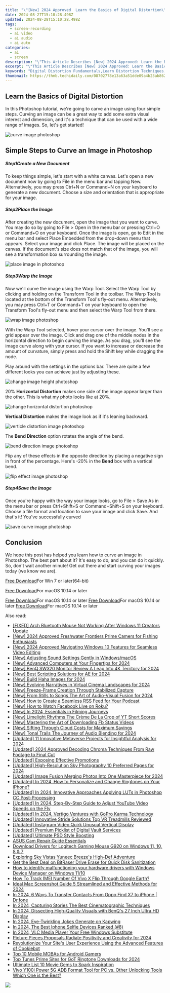 ```yaml
---
title: "\"[New] 2024 Approved  Learn the Basics of Digital Distortion\""
date: 2024-08-27T15:10:28.498Z
updated: 2024-08-28T15:10:28.498Z
tags: 
  - screen-recording
  - ai video
  - ai audio
  - ai auto
categories: 
  - ai
  - screen
description: "\"This Article Describes [New] 2024 Approved: Learn the Basics of Digital Distortion\""
excerpt: "\"This Article Describes [New] 2024 Approved: Learn the Basics of Digital Distortion\""
keywords: "Digital Distortion Fundamentals,Learn Distortion Techniques,Basic Distortion Explained,Mastering Audio Distortion,Understanding Digital Distortion,Basics of Audio Distortion,Introduction to Sound Distortion"
thumbnail: https://thmb.techidaily.com/08702778e13a63a51dde09a4b23ab862a68808a42d3ab8c5759ae25bd6bbada4.jpg
---
```


## Learn the Basics of Digital Distortion

In this Photoshop tutorial, we're going to carve an image using four simple steps. Curving an image can be a great way to add some extra visual interest and dimension, and it's a technique that can be used with a wide range of images. So, let's get started!

![curve image photoshop](https://images.wondershare.com/filmora/article-images/2022/09/curve-image-photoshop.jpg)

## Simple Steps to Curve an Image in Photoshop

##### Step1Create a New Document

To keep things simple, let's start with a white canvas. Let's open a new document now by going to File in the menu bar and tapping New. Alternatively, you may press Ctrl+N or Command+N on your keyboard to generate a new document. Choose a size and orientation that is appropriate for your image.

##### Step2Place the Image

After creating the new document, open the image that you want to curve. You may do so by going to File > Open in the menu bar or pressing Ctrl+O or Command+O on your keyboard. Once the image is open, go to Edit in the menu bar and select Place Embedded from the drop-down menu that appears. Select your image and click Place. The image will be placed on the canvas. If the document's size does not match that of the image, you will see a transformation box surrounding the image.

![place image in photoshop](https://images.wondershare.com/filmora/article-images/2022/09/place-image-in-photoshop.jpg)

##### Step3Warp the Image

Now we'll curve the image using the Warp Tool. Select the Warp Tool by clicking and holding on the Transform Tool in the toolbar. The Warp Tool is located at the bottom of the Transform Tool's fly-out menu. Alternatively, you may press Ctrl+T or Command+T on your keyboard to open the Transform Tool's fly-out menu and then select the Warp Tool from there.

![wrap image photoshop](https://images.wondershare.com/filmora/article-images/2022/09/wrap-image-photoshop.jpg)

With the Warp Tool selected, hover your cursor over the image. You'll see a grid appear over the image. Click and drag one of the middle nodes in the horizontal direction to begin curving the image. As you drag, you'll see the image curve along with your cursor. If you want to increase or decrease the amount of curvature, simply press and hold the Shift key while dragging the node.

Play around with the settings in the options bar. There are quite a few different looks you can achieve just by adjusting these.

![change image height photoshop](https://images.wondershare.com/filmora/article-images/2022/09/change-image-height-photoshop.jpg)

20% **Horizontal Distortion** makes one side of the image appear larger than the other. This is what my photo looks like at 20%.

![change horizontal distortion photoshop](https://images.wondershare.com/filmora/article-images/2022/09/change-horizontal-distortion-photoshop.jpg)

**Vertical Distortion** makes the image look as if it's leaning backward.

![verticle distortion image photoshop](https://images.wondershare.com/filmora/article-images/2022/09/verticle-distortion-image-photoshop.jpg)

The **Bend Direction** option rotates the angle of the bend.

![bend direction image photoshop](https://images.wondershare.com/filmora/article-images/2022/09/bend-direction-image-photoshop.jpg)

Flip any of these effects in the opposite direction by placing a negative sign in front of the percentage. Here's -20% in the **Bend** box with a vertical bend.

![flip effect image photoshop](https://images.wondershare.com/filmora/article-images/2022/09/flip-effect-image-photoshop.jpg)

##### Step4Save the Image

Once you're happy with the way your image looks, go to File > Save As in the menu bar or press Ctrl+Shift+S or Command+Shift+S on your keyboard. Choose a file format and location to save your image and click Save. And that's it! You've successfully curved

![save curve image photoshop](https://images.wondershare.com/filmora/article-images/2022/09/save-curve-image-photoshop.jpg)

## Conclusion

We hope this post has helped you learn how to curve an image in Photoshop. The best part about it? It's easy to do, and you can do it quickly. So, don't wait another minute! Get out there and start curving your images today (we know we are).

[Free Download](https://tools.techidaily.com/wondershare/filmora/download/)For Win 7 or later(64-bit)

[Free Download](https://tools.techidaily.com/wondershare/filmora/download/)For macOS 10.14 or later

[Free Download](https://tools.techidaily.com/wondershare/filmora/download/)For macOS 10.14 or later [Free Download](https://tools.techidaily.com/wondershare/filmora/download/)For macOS 10.14 or later [Free Download](https://tools.techidaily.com/wondershare/filmora/download/)For macOS 10.14 or later

<ins class="adsbygoogle"
     style="display:block"
     data-ad-format="autorelaxed"
     data-ad-client="ca-pub-7571918770474297"
     data-ad-slot="1223367746"></ins>

<ins class="adsbygoogle"
     style="display:block"
     data-ad-format="autorelaxed"
     data-ad-client="ca-pub-7571918770474297"
     data-ad-slot="1223367746"></ins>



<ins class="adsbygoogle"
     style="display:block"
     data-ad-client="ca-pub-7571918770474297"
     data-ad-slot="8358498916"
     data-ad-format="auto"
     data-full-width-responsive="true"></ins>


<span class="atpl-alsoreadstyle">Also read:</span>
<div><ul>
<li><a href="https://techidaily.com/fixed-arch-bluetooth-mouse-not-working-after-windows-11-creators-update/"><u>[FIXED] Arch Bluetooth Mouse Not Working After Windows 11 Creators Update</u></a></li>
<li><a href="https://article-helps.techidaily.com/new-2024-approved-freshwater-frontiers-prime-camers-for-fishing-enthusiasts/"><u>[New] 2024 Approved  Freshwater Frontiers  Prime Camers for Fishing Enthusiasts</u></a></li>
<li><a href="https://article-helps.techidaily.com/new-2024-approved-navigating-windows-10-features-for-seamless-video-editing/"><u>[New] 2024 Approved  Navigating Windows 10 Features for Seamless Video Editing</u></a></li>
<li><a href="https://article-helps.techidaily.com/new-adjusting-sound-settings-gently-in-windowsmacos/"><u>[New] Adjusting Sound Settings Gently in Windows/macOS</u></a></li>
<li><a href="https://article-helps.techidaily.com/new-advanced-computers-at-your-fingertips-for-2024/"><u>[New] Advanced Computers at Your Fingertips for 2024</u></a></li>
<li><a href="https://article-helps.techidaily.com/new-benq-sw320-monitor-review-a-leap-into-4k-territory-for-2024/"><u>[New] BenQ SW320 Monitor Review  A Leap Into 4K Territory for 2024</u></a></li>
<li><a href="https://article-helps.techidaily.com/new-best-scripting-solutions-for-ae-for-2024/"><u>[New] Best Scripting Solutions for AE for 2024</u></a></li>
<li><a href="https://article-helps.techidaily.com/new-build-haha-images-for-2024/"><u>[New] Build Haha Images for 2024</u></a></li>
<li><a href="https://article-helps.techidaily.com/new-evolving-narratives-in-virtual-cinema-landscapes-for-2024/"><u>[New] Evolving Narratives in Virtual Cinema Landscapes for 2024</u></a></li>
<li><a href="https://article-helps.techidaily.com/new-freeze-frame-creation-through-stabilized-capture/"><u>[New] Freeze-Frame Creation Through Stabilized Capture</u></a></li>
<li><a href="https://article-helps.techidaily.com/new-from-stills-to-songs-the-art-of-audio-visual-fusion-for-2024/"><u>[New] From Stills to Songs  The Art of Audio-Visual Fusion for 2024</u></a></li>
<li><a href="https://some-knowledge.techidaily.com/new-how-to-create-a-seamless-rss-feed-for-your-podcast/"><u>[New] How to Create a Seamless RSS Feed for Your Podcast</u></a></li>
<li><a href="https://facebook-clips.techidaily.com/new-how-to-watch-facebook-live-on-roku/"><u>[New] How to Watch Facebook Live on Roku?</u></a></li>
<li><a href="https://article-helps.techidaily.com/new-in-2024-essentials-in-filming-journeys/"><u>[New] In 2024, Essentials in Filming Journeys</u></a></li>
<li><a href="https://facebook-record-videos.techidaily.com/new-limelight-rhythms-the-creme-de-la-crop-of-yt-short-scores/"><u>[New] Limelight Rhythms  The Crème De La Crop of YT Short Scores</u></a></li>
<li><a href="https://facebook-clips.techidaily.com/new-mastering-the-art-of-downloading-fb-status-videos/"><u>[New] Mastering the Art of Downloading Fb Status Videos</u></a></li>
<li><a href="https://article-helps.techidaily.com/new-sifting-through-cloud-costs-for-maximum-savings/"><u>[New] Sifting Through Cloud Costs for Maximum Savings</u></a></li>
<li><a href="https://article-helps.techidaily.com/new-tonal-trails-the-journey-of-audio-blending-for-2024/"><u>[New] Tonal Trails  The Journey of Audio Blending for 2024</u></a></li>
<li><a href="https://article-helps.techidaily.com/updated-11-innovative-metaverse-projects-for-insightful-analysis-for-2024/"><u>[Updated] 11 Innovative Metaverse Projects for Insightful Analysis for 2024</u></a></li>
<li><a href="https://youtube-data.techidaily.com/ed-2024-approved-decoding-chroma-techniques-from-raw-footage-to-final-cut/"><u>[Updated] 2024 Approved  Decoding Chroma Techniques  From Raw Footage to Final Cut</u></a></li>
<li><a href="https://article-helps.techidaily.com/updated-exposing-effective-promotions/"><u>[Updated] Exposing Effective Promotions</u></a></li>
<li><a href="https://article-helps.techidaily.com/updated-high-resolution-sky-photography-10-preferred-pages-for-2024/"><u>[Updated] High-Resolution Sky Photography  10 Preferred Pages for 2024</u></a></li>
<li><a href="https://article-helps.techidaily.com/updated-image-fusion-merging-photos-into-one-masterpiece-for-2024/"><u>[Updated] Image Fusion  Merging Photos Into One Masterpiece for 2024</u></a></li>
<li><a href="https://article-helps.techidaily.com/updated-in-2024-how-to-personalize-and-change-ringtones-on-your-iphone/"><u>[Updated] In 2024, How to Personalize and Change Ringtones on Your iPhone?</u></a></li>
<li><a href="https://article-helps.techidaily.com/updated-in-2024-innovative-approaches-applying-luts-in-photoshop-cc-post-processing/"><u>[Updated] In 2024, Innovative Approaches  Applying LUTs in Photoshop CC Post-Processing</u></a></li>
<li><a href="https://youtube-web.techidaily.com/ed-in-2024-step-by-step-guide-to-adjust-youtube-video-speeds-on-the-fly/"><u>[Updated] In 2024, Step-By-Step Guide to Adjust YouTube Video Speeds on the Fly</u></a></li>
<li><a href="https://article-helps.techidaily.com/updated-in-2024-vertigo-ventures-with-gopro-karma-technology/"><u>[Updated] In 2024, Vertigo Ventures with GoPro Karma Technology</u></a></li>
<li><a href="https://article-helps.techidaily.com/updated-innovative-stride-solutions-top-vr-treadmills-reviewed/"><u>[Updated] Innovative Stride Solutions  Top VR Treadmills Reviewed</u></a></li>
<li><a href="https://article-helps.techidaily.com/updated-instagram-video-quirk-unusual-vertical-display/"><u>[Updated] Instagram Video Quirk  Unusual Vertical Display</u></a></li>
<li><a href="https://article-helps.techidaily.com/updated-premium-picklist-of-digital-vault-services/"><u>[Updated] Premium Picklist of Digital Vault Services</u></a></li>
<li><a href="https://article-helps.techidaily.com/updated-ultimate-psd-style-boosting/"><u>[Updated] Ultimate PSD Style Boosting</u></a></li>
<li><a href="https://graphic-issues.techidaily.com/asus-cam-repair-guide-essentials/"><u>ASUS Cam Repair Guide Essentials</u></a></li>
<li><a href="https://hardware-updates.techidaily.com/download-drivers-for-logitech-gaming-mouse-g920-on-windows-11-10-8-and-7/"><u>Download Drivers for Logitech Gaming Mouse G920 on Windows 11, 10, 8 & 7</u></a></li>
<li><a href="https://extra-tips.techidaily.com/exploring-sky-vistas-yuneec-breezes-high-def-adventure/"><u>Exploring Sky Vistas  Yuneec Breeze's High-Def Adventure</u></a></li>
<li><a href="https://data-safeguard.techidaily.com/get-the-best-deal-on-bitraser-drive-erase-for-quick-disk-sanitization/"><u>Get the Best Deal on BitRaser Drive Erase for Quick Disk Sanitization</u></a></li>
<li><a href="https://blog-min.techidaily.com/how-to-identify-malfunctioning-your-hardware-drivers-with-windows-device-manager-on-windows-1110-by-drivereasy-guide/"><u>How to identify malfunctioning your hardware drivers with Windows Device Manager on Windows 11/10</u></a></li>
<li><a href="https://android-unlock.techidaily.com/how-to-track-imei-number-of-vivo-x-flip-through-google-earth-by-drfone-android/"><u>How To Track IMEI Number Of Vivo X Flip Through Google Earth?</u></a></li>
<li><a href="https://digital-screen-recording.techidaily.com/ideal-mac-screenshot-guide-5-streamlined-and-effective-methods-for-2024/"><u>Ideal Mac Screenshot Guide  5 Streamlined and Effective Methods for 2024</u></a></li>
<li><a href="https://android-transfer.techidaily.com/in-2024-6-ways-to-transfer-contacts-from-oppo-find-x7-to-iphone-drfone-by-drfone-transfer-from-android-transfer-from-android/"><u>In 2024, 6 Ways To Transfer Contacts From Oppo Find X7 to iPhone | Dr.fone</u></a></li>
<li><a href="https://article-helps.techidaily.com/in-2024-capturing-stories-the-best-cinematographic-techniques/"><u>In 2024, Capturing Stories  The Best Cinematographic Techniques</u></a></li>
<li><a href="https://article-helps.techidaily.com/in-2024-dissecting-high-quality-visuals-with-benqs-27-inch-ultra-hd-display/"><u>In 2024, Dissecting High-Quality Visuals with BenQ's 27 Inch Ultra HD Display</u></a></li>
<li><a href="https://article-helps.techidaily.com/in-2024-eye-twinkling-jokes-generate-on-kapwing/"><u>In 2024, Eye-Twinkling Jokes  Generate on Kapwing</u></a></li>
<li><a href="https://article-helps.techidaily.com/in-2024-the-best-iphone-selfie-devices-ranked-8/"><u>In 2024, The Best Iphone Selfie Devices Ranked (#8)</u></a></li>
<li><a href="https://article-helps.techidaily.com/in-2024-vlc-media-player-your-free-windows-substitute/"><u>In 2024, VLC Media Player  Your Free Windows Substitute</u></a></li>
<li><a href="https://article-helps.techidaily.com/picture-pieces-proposals-radiate-positivity-and-creativity-for-2024/"><u>Picture Pieces Proposals  Radiate Positivity and Creativity for 2024</u></a></li>
<li><a href="https://solve-hot.techidaily.com/revolutionize-your-sites-user-experience-using-the-advanced-features-of-cookiebot/"><u>Revolutionize Your Site's User Experience Using the Advanced Features of Cookiebot</u></a></li>
<li><a href="https://remote-screen-capture.techidaily.com/top-10-mobile-mobas-for-android-gamers/"><u>Top 10 Mobile MOBAs for Android Gamers</u></a></li>
<li><a href="https://article-helps.techidaily.com/top-tunes-prime-sites-for-got-ringtone-downloads-for-2024/"><u>Top Tunes  Prime Sites for GoT Ringtone Downloads for 2024</u></a></li>
<li><a href="https://article-helps.techidaily.com/ultimate-list-10-movie-gems-to-spark-inspiration/"><u>Ultimate List  10 Movie Gems to Spark Inspiration</u></a></li>
<li><a href="https://bypass-frp.techidaily.com/vivo-y100i-power-5g-adb-format-tool-for-pc-vs-other-unlocking-tools-which-one-is-the-best-by-drfone-android/"><u>Vivo Y100i Power 5G ADB Format Tool for PC vs. Other Unlocking Tools Which One is the Best?</u></a></li>
</ul></div>

<!-- affiliate ads begin -->
<a href="https://store.movavi.com/affiliate.php?ACCOUNT=MOVAVI&AFFILIATE=108875&PATH=https%3A%2F%2Fwww.movavi.com%3FAFFILIATE%3D108875%26RESOURCE%3DMovavi%2BScreen%2BRecorder%2Bbox"><img src="https://mcusercontent.com/0885a03ded3d480dca9287f12/images/f026b149-fc7c-fd54-5f3e-1460bbb19b6b.jpg" border="0"></a>
<!-- affiliate ads end -->